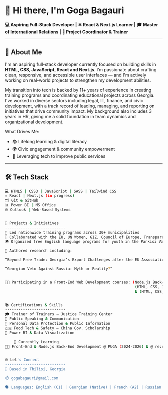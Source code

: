 # 👋 Hi there, I'm Goga Bagauri

**💻 Aspiring Full-Stack Developer | ⚛️ React & Next.js Learner | 🎓 Master of International Relations | 💼 Project Coordinator & Trainer**

---

## 🧠 About Me

I'm an aspiring full-stack developer currently focused on building skills in **HTML, CSS, JavaScript, React and Next.js**. I’m passionate about crafting clean, responsive, and accessible user interfaces — and I'm actively working on real-world projects to strengthen my development abilities.

My transition into tech is backed by 11+ years of experience in creating training programs and coordinating educational projects across Georgia. I've worked in diverse sectors including legal, IT, finance, and civic development, with a track record of leading, managing, and reporting on initiatives that drive community impact. My background also includes 3 years in HR, giving me a solid foundation in team dynamics and organizational development.

What Drives Me:
- 📚 Lifelong learning & digital literacy
- 🌍 Civic engagement & community empowerment
- 🧩 Leveraging tech to improve public services

---

## 🛠️ Tech Stack

```bash
💻 HTML5 | CSS3 | JavaScript | SASS | Tailwind CSS
⚛️ React | Next.js (in progress)
🗂️ Git & GitHub
📊 Power BI | MS Office
🌐 Outlook | Web-Based Systems


🚀 Projects & Initiatives
---------------------------
🏫 Led nationwide training programs across 30+ municipalities
🤝 Collaborated with the EU, UN Women, GIZ, Council of Europe, Transparency International, etc.
🌍 Organized free English language programs for youth in the Pankisi Valley to support integration and equal opportunity

📝 Authored research including:

“Beyond Free Trade: Georgia’s Export Challenges after the EU Association Agreement”

“Georgian Veto Against Russia: Myth or Reality?”


🧑‍💻 Participating in a Front-End Web Development courses: (Node.js Back-End Dev) @ re:educate (2025-2026)
                                                          (HTML, CSS, JS/React, Next.js) @ GeoLab (2024–2025)
                                                          & (HTML, CSS, JS/React, Next.js) @ PUGA (2024-2026)


📚 Certifications & Skills
---------------------------
🎓 Trainer of Trainers – Justice Training Center
💬 Public Speaking & Communication
🔐 Personal Data Protection & Public Information
🇨🇳 Food Tech & Safety – China Gov. Scholarship
🧮 Power BI & Data Visualization

    🌱 Currently Learning
🧑‍💻 Front-End & Node.js Back-End Development @ PUGA (2024-2026) & @ re:educate (2025-2026)


🌐 Let's Connect
---------------------------
📍 Based in Tbilisi, Georgia

📫 gogabagauri@gmail.com

🗣️ Languages: English (C1) | Georgian (Native) | French (A2) | Russian (Basic)
